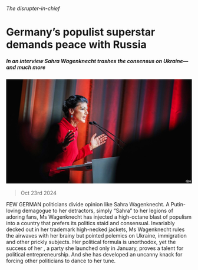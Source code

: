 ###### The disrupter-in-chief

# Germany’s populist superstar demands peace with Russia 

##### In an interview Sahra Wagenknecht trashes the consensus on Ukraine—and much more 

![image](images/20241026_EUP002.jpg) 

> Oct 23rd 2024 

FEW GERMAN politicians divide opinion like Sahra Wagenknecht. A Putin-loving demagogue to her detractors, simply “Sahra” to her legions of adoring fans, Ms Wagenknecht has injected a high-octane blast of populism into a country that prefers its politics staid and consensual. Invariably decked out in her trademark high-necked jackets, Ms Wagenknecht rules the airwaves with her brainy but pointed polemics on Ukraine, immigration and other prickly subjects. Her political formula is unorthodox, yet the success of her , a party she launched only in January, proves a talent for political entrepreneurship. And she has developed an uncanny knack for forcing other politicians to dance to her tune.

